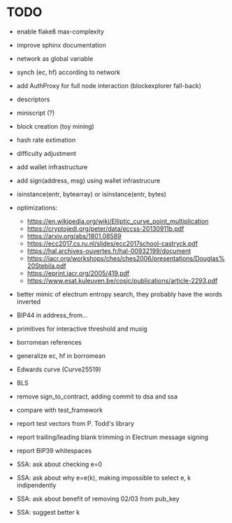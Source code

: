 # TODO

- enable flake8 max-complexity
- improve sphinx documentation
- network as global variable
- synch (ec, hf) according to network
- add AuthProxy for full node interaction (blockexplorer fall-back)
- descriptors
- miniscript (?)
- block creation (toy mining)
- hash rate extimation
- difficulty adjustment
- add wallet infrastructure
- add sign(address, msg) using wallet infrastrucure
- isinstance(entr, bytearray) or isinstance(entr, bytes)
- optimizations:
    - <https://en.wikipedia.org/wiki/Elliptic_curve_point_multiplication>
    - <https://cryptojedi.org/peter/data/eccss-20130911b.pdf>
    - <https://arxiv.org/abs/1801.08589>
    - <https://ecc2017.cs.ru.nl/slides/ecc2017school-castryck.pdf>
    - <https://hal.archives-ouvertes.fr/hal-00932199/document>
    - <https://iacr.org/workshops/ches/ches2006/presentations/Douglas%20Stebila.pdf>
    - <https://eprint.iacr.org/2005/419.pdf>
    - <https://www.esat.kuleuven.be/cosic/publications/article-2293.pdf>
- better mimic of electrum entropy search, they probably have the words inverted
- BIP44 in address_from...
- primitives for interactive threshold and musig
- borromean references
- generalize ec, hf in borromean
- Edwards curve (Curve25519)
- BLS
- remove sign_to_contract, adding commit to dsa and ssa
- compare with test_framework


- report test vectors from P. Todd's library
- report trailing/leading blank trimming in Electrum message signing
- report BIP39 whitespaces
- SSA: ask about checking e=0
- SSA: ask about why e=e(k), making impossible to select e, k indipendently
- SSA: ask about benefit of removing 02/03 from pub_key
- SSA: suggest better k
